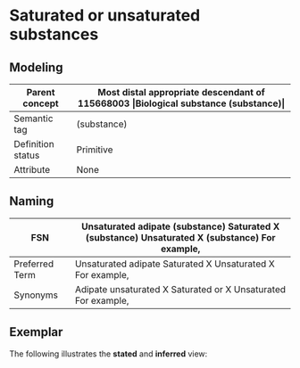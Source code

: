 # Saturated or unsaturated substances

## Modeling

| Parent concept    | Most distal appropriate descendant of 115668003 \|Biological substance (substance)\| |
| ----------------- | ------------------------------------------------------------------------------------ |
| Semantic tag      | (substance)                                                                          |
| Definition status | Primitive                                                                            |
| Attribute         | None                                                                                 |

## Naming

| FSN            | Unsaturated adipate (substance) Saturated X (substance) Unsaturated X (substance) For example, |
| -------------- | ---------------------------------------------------------------------------------------------- |
| Preferred Term | Unsaturated adipate Saturated X Unsaturated X For example,                                     |
| Synonyms       | Adipate unsaturated X Saturated or X Unsaturated For example,                                  |

## Exemplar

The following illustrates the **stated** and **inferred** view:

<figure><img src="../../../../substance/images/174691570.png" alt=""><figcaption></figcaption></figure>
